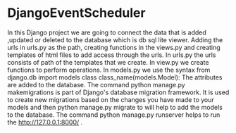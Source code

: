 # DjangoEventScheduler
In this Django project we are going to connect the data that is added ,updated or deleted to the database which is db sql lite viewer.
Adding the urls in urls.py as the path, creating functions in the views.py and creating templates of html files to add access through the urls.
In urls.py the urls consists of path of the templates that we create.
In view.py we create functions to perform operations.
In models.py we use the syntax 
from django.db import models
  class class_name(models.Model):
The attributes are added to the database.
The command python manage.py makemigrations is part of Django's database migration framework.
It is used to create new migrations based on the changes you have made to your models and then python manage.py migrate to will help to add the models to the database.
The command python manage.py runserver helps to run the  http://127.0.0.1:8000/ .
